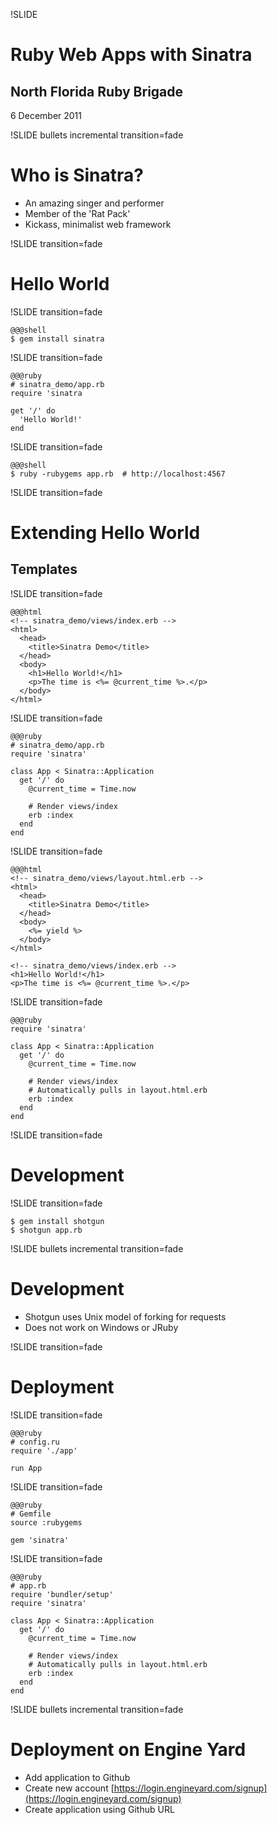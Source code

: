 !SLIDE
# Ruby Web Apps with Sinatra
## North Florida Ruby Brigade
6 December 2011

!SLIDE bullets incremental transition=fade
# Who is Sinatra?

* An amazing singer and performer
* Member of the 'Rat Pack'
* Kickass, minimalist web framework

!SLIDE transition=fade
# Hello World

!SLIDE transition=fade

    @@@shell
    $ gem install sinatra

!SLIDE transition=fade

    @@@ruby
    # sinatra_demo/app.rb
    require 'sinatra
    
    get '/' do
      'Hello World!'
    end
    
!SLIDE transition=fade

    @@@shell
    $ ruby -rubygems app.rb  # http://localhost:4567

!SLIDE transition=fade
# Extending Hello World
## Templates

!SLIDE transition=fade

    @@@html
    <!-- sinatra_demo/views/index.erb -->
    <html>
      <head>
        <title>Sinatra Demo</title>
      </head>
      <body>
        <h1>Hello World!</h1>
        <p>The time is <%= @current_time %>.</p>
      </body>
    </html>
    
!SLIDE transition=fade

    @@@ruby
    # sinatra_demo/app.rb
    require 'sinatra'
    
    class App < Sinatra::Application
      get '/' do
        @current_time = Time.now
      
        # Render views/index
        erb :index
      end
    end
    
!SLIDE transition=fade
  
    @@@html
    <!-- sinatra_demo/views/layout.html.erb -->
    <html>
      <head>
        <title>Sinatra Demo</title>
      </head>
      <body>
        <%= yield %>
      </body>
    </html>
    
    <!-- sinatra_demo/views/index.erb -->
    <h1>Hello World!</h1>
    <p>The time is <%= @current_time %>.</p>
    
!SLIDE transition=fade

    @@@ruby
    require 'sinatra'
    
    class App < Sinatra::Application
      get '/' do
        @current_time = Time.now
      
        # Render views/index
        # Automatically pulls in layout.html.erb
        erb :index
      end
    end
    
!SLIDE transition=fade
# Development

!SLIDE transition=fade

    $ gem install shotgun
    $ shotgun app.rb
    
!SLIDE bullets incremental transition=fade
# Development

* Shotgun uses Unix model of forking for requests
* Does not work on Windows or JRuby

!SLIDE transition=fade
# Deployment

!SLIDE transition=fade

    @@@ruby
    # config.ru
    require './app'
    
    run App
    
!SLIDE transition=fade

    @@@ruby
    # Gemfile
    source :rubygems
    
    gem 'sinatra'
    
!SLIDE transition=fade

    @@@ruby
    # app.rb
    require 'bundler/setup'
    require 'sinatra'
    
    class App < Sinatra::Application
      get '/' do
        @current_time = Time.now
      
        # Render views/index
        # Automatically pulls in layout.html.erb
        erb :index
      end
    end
    
    
!SLIDE bullets incremental transition=fade
# Deployment on Engine Yard

* Add application to Github
* Create new account [https://login.engineyard.com/signup](https://login.engineyard.com/signup)
* Create application using Github URL
    